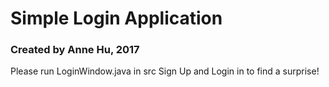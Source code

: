# Simple Login Application
### Created by Anne Hu, 2017
Please run LoginWindow.java in src
Sign Up and Login in to find a surprise!
